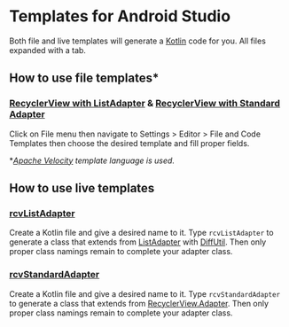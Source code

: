 # Templates for Android Studio

Both file and live templates will generate a [Kotlin](https://kotlinlang.org/) code for you. All files expanded with a tab.

## How to use file templates*

### [RecyclerView with ListAdapter](/file_templates/recyclerView_with_ListAdapter.vtl) & [RecyclerView with Standard Adapter](/file_templates/recyclerView_with_ListAdapter.vtl)

Click on File menu then navigate to Settings > Editor > File and Code Templates then choose the desired template and fill proper fields.

**[Apache Velocity](http://velocity.apache.org/engine/devel/user-guide.html#Velocity_Template_Language_VTL:_An_Introduction) template language is used.*

## How to use live templates

### [rcvListAdapter](/live_templates/rcvListAdapter)

Create a Kotlin file and give a desired name to it. Type `rcvListAdapter` to generate a class that extends from [ListAdapter](https://developer.android.com/reference/kotlin/androidx/recyclerview/widget/ListAdapter.html) with [DiffUtil](https://developer.android.com/reference/androidx/recyclerview/widget/DiffUtil.Callback.html). Then only proper class namings remain to complete your adapter class.

### [rcvStandardAdapter](/live_templates/rcvListAdapter)

Create a Kotlin file and give a desired name to it. Type `rcvStandardAdapter` to generate a class that extends from [RecyclerView.Adapter](https://developer.android.com/reference/androidx/recyclerview/widget/RecyclerView.Adapter). Then only proper class namings remain to complete your adapter class.
